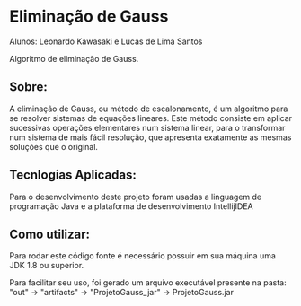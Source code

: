 # Eliminação de Gauss

Alunos: Leonardo Kawasaki e Lucas de Lima Santos

Algoritmo de eliminação de Gauss.

## Sobre:

A eliminação de Gauss, ou método de escalonamento, 
é um algoritmo para se resolver sistemas de equações 
lineares. Este método consiste em aplicar sucessivas 
operações elementares num sistema linear, para o 
transformar num sistema de mais fácil resolução, 
que apresenta exatamente as mesmas soluções que o original.

## Tecnlogias Aplicadas:

Para o desenvolvimento deste projeto foram usadas a linguagem
de programação Java e a plataforma de desenvolvimento IntellijIDEA

## Como utilizar:

Para rodar este código fonte é necessário possuir em sua máquina
uma JDK 1.8 ou superior.

Para facilitar seu uso, foi gerado um arquivo executável presente
na pasta: "out" -> "artifacts" -> "ProjetoGauss_jar" ->
ProjetoGauss.jar  
